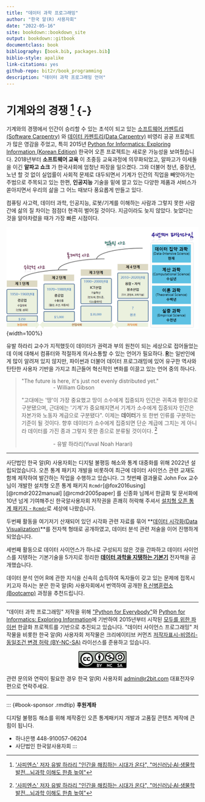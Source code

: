 ```yaml
--- 
title: "데이터 과학 프로그래밍"
author: "한국 알(R) 사용자회"
date: "2022-05-16"
site: bookdown::bookdown_site
output: bookdown::gitbook
documentclass: book
bibliography: [book.bib, packages.bib]
biblio-style: apalike
link-citations: yes
github-repo: bit2r/book_programming
description: "데이터 과학 프로그래밍 언어"
---
```


# 기계와의 경쟁 [^joongang-yuval] {-}

기계와의 경쟁에서 인간이 승리할 수 있는 초석이 되고 있는
[소프트웨어 카펜트리(Software Carpentry)](https://software-carpentry.org/) 와
[데이터 카펜트리(Data Carpentry)](https://datacarpentry.org/) 비영리 공공 프로젝트가
많은 영감을 주었고, 특히 2015년 [Python for Informatics: Exploring Information (Korean Edition)](https://www.amazon.com/Python-Informatics-Exploring-Information-Korean/dp/1517143144/)
 한국어 오픈 프로젝트는 새로운 가능성을 보여줬습니다.
2018년부터 **소프트웨어 교육** 이 초중등 교육과정에 의무화되었고, 
알파고가 이세돌을 이긴 **알파고 쇼크** 가 한국사회에 엄청난 파장을 일으켰다. 
그와 더불어 청년, 중장년, 노년 할 것 없이 실업률이 사회적 문제로 대두되면서 기계가 인간의 직업을 빼앗아가는 주범으로 주목되고 있는 한편, **인공지능** 기술을 밑에 깔고 있는 다양한 제품과 서비스가 쏟아지면서 우리의 삶을 그 어느 때보다 풍요롭게 만들고 있다.

컴퓨팅 사고력, 데이터 과학, 인공지능, 로봇/기계를 이해하는 사람과 그렇지 못한 사람간에 삶의 질 차이는 점점더 현격히 벌어질 것이다. 
지금이라도 늦지 않았다. 늦었다는 것을 알아차렸을 때가 가장 빠른 시점이다.

![패러다임 전환](assets/images/paradigm-shift-korea.png){width=100%}

유발 하라리 교수가 지적했듯이 데이터가 권력과 부의 원천이 되는 세상으로 접어들었는데 이에 대해서 컴퓨터와 적절하게 
의사소통할 수 있는 언어가 필요하다. 
[**R**](http://statkclee.github.io/data-science/ds-r-lang.html)는 일반인에게 많이 알려져 있지 않지만, 
파이썬과 더불어 데이터 프로그래밍에 있어 유구한 역사와 탄탄한 사용자 기반을 가지고 최근들어 혁신적인 변화를 이끌고 있는 언어 중의 하나다. 


> "The future is here, it's just not evenly distributed yet."  
> &nbsp;&nbsp;&nbsp;&nbsp;&nbsp;&nbsp;&nbsp;&nbsp;&nbsp;&nbsp;&nbsp;&nbsp;&nbsp;&nbsp;&nbsp;&nbsp;&nbsp;&nbsp;&nbsp;&nbsp; - William Gibson
> 
> "고대에는 '땅'이 가장 중요했고 땅이 소수에게 집중되자 인간은 귀족과 평민으로 구분됐으며, 
> 근대에는 '기계'가 중요해지면서 기계가 소수에게 집중되자 인간은 자본가와 노동자 계급으로 구분됐다". 
> 이제는 **데이터**가 또 한번 인류를 구분하는 기준이 될 것이다. 
> 향후 데이터가 소수에게 집중되면 단순 계급에 그치는 게 아니라 데이터를 가진 종과 그렇지 못한 종으로 분류될 것이이다. [^joongang-yuval]
> 
> &nbsp;&nbsp;&nbsp;&nbsp;&nbsp;&nbsp;&nbsp;&nbsp;&nbsp;&nbsp;&nbsp;&nbsp;&nbsp;&nbsp;&nbsp;&nbsp;&nbsp;&nbsp;&nbsp;&nbsp; - 유발 하라리(Yuval Noah Harari) 

[^joongang-yuval]: ['사피엔스' 저자 유발 하라리 "인간을 해킹하는 시대가 온다", "머신러닝·AI·생물학 발전…뇌과학 이해도 한층 높여"](http://news.mk.co.kr/newsRead.php?year=2018&no=58432)

---

사단법인 한국 알(R) 사용자회는 디지털 불평등 해소와 통계 대중화를 위해 
2022년 설립되었습니다. 오픈 통계 패키지 개발을 비롯하여
최근에 데이터 사이언스 관련 교재도 함께 제작하여 발간하는 작업을 수행하고 있습니다.
그 첫번째 결과물로 John Fox 교수님이 개발한 설치형 오픈 통계 패키지 `Rcmdr`[@fox2016using] [@rcmdr2022manual] [@rcmdr2005paper] 를 신종화 님께서 한글화 및 문서화에 10년 넘게 기여해주신 한국알사용자회 저작권을 흔쾌히 
허락해 주셔서 [설치형 오픈 통계 패키지 - `Rcmdr`](https://r2bit.com/Rcmdr/)로 세상에 나왔습니다.

두번째 활동을 여기저기 산재되어 있던 시각화 관련 자료를 묶어
**[데이터 시각화(Data Visualization)](https://r2bit.com/book_viz/)**를 전자책 형태로 공개하였고,
데이터 분석 관련 저술을 이어 진행하게 되었습니다.

세번째 활동으로 데이터 사이언스가 하나로 구성되지 않은 것을 간파하고
데이터 사이언스를 지탱하는 기본기술을 5가지로 정리한 
**[데이터 과학을 지탱하는 기본기](https://r2bit.com/book_analytics/)** 전자책을 
공개했습니다.

데이터 분석 언어 R에 관한 지식을 신속히 습득하여 독자들이 갖고 있는 문제에 
접목시키고자 하시는 분은 한국 알(R) 사용자회에서 번역하여 공개한 
[R 신병훈련소(Bootcamp)](https://dl-dashboard.shinyapps.io/rbootcamp/) 과정을
추천드립니다.

---

"데이터 과학 프로그래밍" 저작을 위해 ["Python for Everybody"](https://www.py4e.com/book)와 
[Python for Informatics: Exploring Information](http://www.py4inf.com/)에 기반하여
2015년부터 시작된 [모두를 위한 파이썬](http://aispiration.com/pythonlearn-kr/) 한글화
프로젝트를 기반으로 추진되고 있습니다. "데이터 사이언스 프로그래밍" 저작물을 비롯한 
한국 알(R) 사용자회 저작물은 크리에이티브 커먼즈 
[저작자표시-비영리-동일조건 변경 허락 (BY-NC-SA)](http://ccl.cckorea.org/about/)
라이선스를 준용하고 있습니다. 

<p align="center">
  <img src="assets/images/CC-BY-NC-SA.png" alt="CC" width="25%" />
</p>

관련 문의와 연락이 필요한 경우 한국 알(R) 사용자회 admin@r2bit.com 대표전자우편으로 연락주세요.

---

::: {#book-sponsor .rmdtip}
**후원계좌**

디지털 불평등 해소를 위해 제작중인 오픈 통계패키지 개발과 고품질 콘텐츠 제작에 큰 힘이 됩니다.

  - 하나은행 448-910057-06204
  - 사단법인 한국알사용자회
:::

